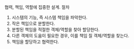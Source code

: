 협력, 책임, 역할에 집중한 설계.
절차
1. 시스템의 기능, 즉 시스템 책임을 파악한다.
2. 작은 책임으로 분할한다.
3. 분할된 책임을 적절한 객체/역할을 찾아 할당한다.
4. 다른 객체의 도움이 필요한 경우, 이를 책임 질 객체/역할을 찾는다.
5. 책임을 할당하고 협력한다.